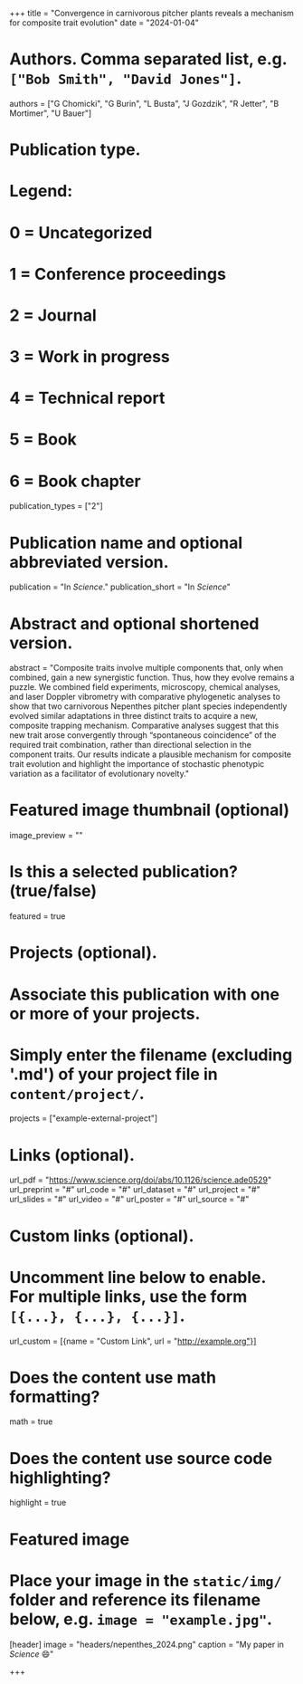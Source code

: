 +++
title = "Convergence in carnivorous pitcher plants reveals a mechanism for composite trait evolution"
date = "2024-01-04"

# Authors. Comma separated list, e.g. `["Bob Smith", "David Jones"]`.
authors = ["G Chomicki", "G Burin", "L Busta", "J Gozdzik", "R Jetter", "B Mortimer", "U Bauer"]

# Publication type.
# Legend:
# 0 = Uncategorized
# 1 = Conference proceedings
# 2 = Journal
# 3 = Work in progress
# 4 = Technical report
# 5 = Book
# 6 = Book chapter
publication_types = ["2"]

# Publication name and optional abbreviated version.
publication = "In *Science*."
publication_short = "In *Science*"

# Abstract and optional shortened version.
abstract = "Composite traits involve multiple components that, only when combined, gain a new synergistic function. Thus, how they evolve remains a puzzle. We combined field experiments, microscopy, chemical analyses, and laser Doppler vibrometry with comparative phylogenetic analyses to show that two carnivorous Nepenthes pitcher plant species independently evolved similar adaptations in three distinct traits to acquire a new, composite trapping mechanism. Comparative analyses suggest that this new trait arose convergently through “spontaneous coincidence” of the required trait combination, rather than directional selection in the component traits. Our results indicate a plausible mechanism for composite trait evolution and highlight the importance of stochastic phenotypic variation as a facilitator of evolutionary novelty."

# Featured image thumbnail (optional)
image_preview = ""

# Is this a selected publication? (true/false)
featured = true

# Projects (optional).
#   Associate this publication with one or more of your projects.
#   Simply enter the filename (excluding '.md') of your project file in `content/project/`.
projects = ["example-external-project"]

# Links (optional).
url_pdf = "https://www.science.org/doi/abs/10.1126/science.ade0529"
url_preprint = "#"
url_code = "#"
url_dataset = "#"
url_project = "#"
url_slides = "#"
url_video = "#"
url_poster = "#"
url_source = "#"

# Custom links (optional).
#   Uncomment line below to enable. For multiple links, use the form `[{...}, {...}, {...}]`.
url_custom = [{name = "Custom Link", url = "http://example.org"}]

# Does the content use math formatting?
math = true

# Does the content use source code highlighting?
highlight = true

# Featured image
# Place your image in the `static/img/` folder and reference its filename below, e.g. `image = "example.jpg"`.
[header]
image = "headers/nepenthes_2024.png"
caption = "My paper in *Science* :smile:"

+++
